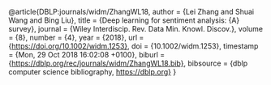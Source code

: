 @article{DBLP:journals/widm/ZhangWL18,
author    = {Lei Zhang and
Shuai Wang and
Bing Liu},
title     = {Deep learning for sentiment analysis: {A} survey},
journal   = {Wiley Interdiscip. Rev. Data Min. Knowl. Discov.},
volume    = {8},
number    = {4},
year      = {2018},
url       = {https://doi.org/10.1002/widm.1253},
doi       = {10.1002/widm.1253},
timestamp = {Mon, 29 Oct 2018 16:02:08 +0100},
biburl    = {https://dblp.org/rec/journals/widm/ZhangWL18.bib},
bibsource = {dblp computer science bibliography, https://dblp.org}
}
